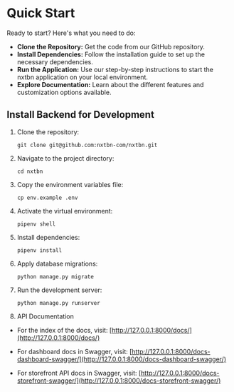 # Quick Start

Ready to start? Here's what you need to do:

- **Clone the Repository:** Get the code from our GitHub repository.
- **Install Dependencies:** Follow the installation guide to set up the necessary dependencies.
- **Run the Application:** Use our step-by-step instructions to start the nxtbn application on your local environment.
- **Explore Documentation:** Learn about the different features and customization options available.



## Install Backend for Development

1. Clone the repository:
    ```
    git clone git@github.com:nxtbn-com/nxtbn.git
    ```
2. Navigate to the project directory:
    ```
    cd nxtbn
    ```
3. Copy the environment variables file:
    ```
    cp env.example .env
    ```
4. Activate the virtual environment:
    ```
    pipenv shell
    ```
5. Install dependencies:
    ```
    pipenv install
    ```
6. Apply database migrations:
    ```
    python manage.py migrate
    ```
7. Run the development server:
    ```
    python manage.py runserver
    ```


8. API Documentation

- For the index of the docs, visit: [http://127.0.0.1:8000/docs/](http://127.0.0.1:8000/docs/)

- For dashboard docs in Swagger, visit: [http://127.0.0.1:8000/docs-dashboard-swagger/](http://127.0.0.1:8000/docs-dashboard-swagger/)

- For storefront API docs in Swagger, visit: [http://127.0.0.1:8000/docs-storefront-swagger/](http://127.0.0.1:8000/docs-storefront-swagger/)
